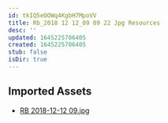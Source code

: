 ```yaml
---
id: tkIQ5eOOWq4KgbH7MpoVV
title: Rb_2018 12 12_09 09 22 Jpg Resources
desc: ''
updated: 1645225706405
created: 1645225706405
stub: false
isDir: true
---
```

## Imported Assets
- [RB 2018-12-12 09.jpg](/assets/rb-2018-12-12-09-95ZDhAqkhjHD.jpg)
